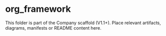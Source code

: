 # org_framework
This folder is part of the Company scaffold (V1.1+).
Place relevant artifacts, diagrams, manifests or README content here.
